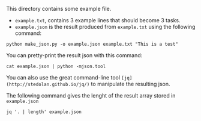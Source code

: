 This directory contains some example file.

* `example.txt`, contains 3 example lines that should become 3 tasks.
* `example.json` is the result produced from `example.txt` using the
following command:
```
python make_json.py -o example.json example.txt "This is a test" 
```

You can pretty-print the result json with this command:
```
cat example.json | python -mjson.tool
```

You can also use the great command-line tool 
`[jq](http://stedolan.github.io/jq/)`
to manipulate the resulting json.

The following command gives the lenght of the result array stored in
`example.json`
```
jq '. | length' example.json 
```